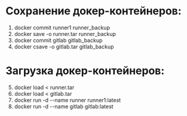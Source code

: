 # Сохранение докер-контейнеров:
1. docker commit runner1 runner_backup
2. docker save -o runner.tar runner_backup
3. docker commit gitlab gitlab_backup
4. docker csave -o gitlab.tar gitlab_backup
# Загрузка докер-контейнеров:
5. docker load < runner.tar
6. docker load < gitlab.tar
7. docker run -d --name runner runner1:latest
8. docker run -d --name gitlab gitlab:latest

